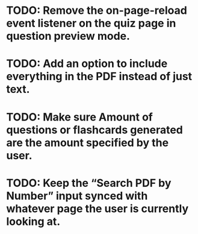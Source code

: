 # TODO: Remove the on-page-reload event listener on the quiz page in question preview mode.

# TODO: Add an option to include everything in the PDF instead of just text.

# TODO: Make sure Amount of questions or flashcards generated are the amount specified by the user.

# TODO: Keep the “Search PDF by Number” input synced with whatever page the user is currently looking at.
